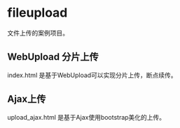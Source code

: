 # fileupload


文件上传的案例项目。
## WebUpload 分片上传
index.html 是基于WebUpload可以实现分片上传，断点续传。

## Ajax上传
upload_ajax.html 是基于Ajax使用bootstrap美化的上传。